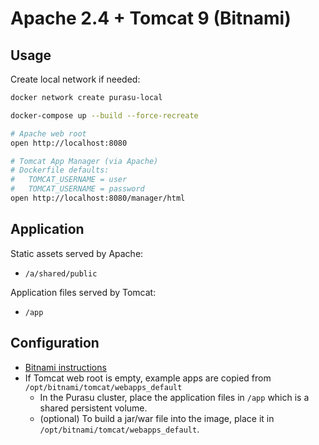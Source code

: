 # Apache 2.4 + Tomcat 9 (Bitnami)

## Usage

Create local network if needed:
```bash
docker network create purasu-local
```

```bash
docker-compose up --build --force-recreate

# Apache web root
open http://localhost:8080

# Tomcat App Manager (via Apache)
# Dockerfile defaults:
#   TOMCAT_USERNAME = user
#   TOMCAT_USERNAME = password
open http://localhost:8080/manager/html
```

## Application

Static assets served by Apache:
* `/a/shared/public`

Application files served by Tomcat:
* `/app`

## Configuration

* [Bitnami instructions](https://github.com/bitnami/bitnami-docker-tomcat#configuration)
* If Tomcat web root is empty, example apps are copied from `/opt/bitnami/tomcat/webapps_default`
  * In the Purasu cluster, place the application files in `/app` which is a shared persistent volume.
  * (optional) To build a jar/war file into the image, place it in `/opt/bitnami/tomcat/webapps_default`.
